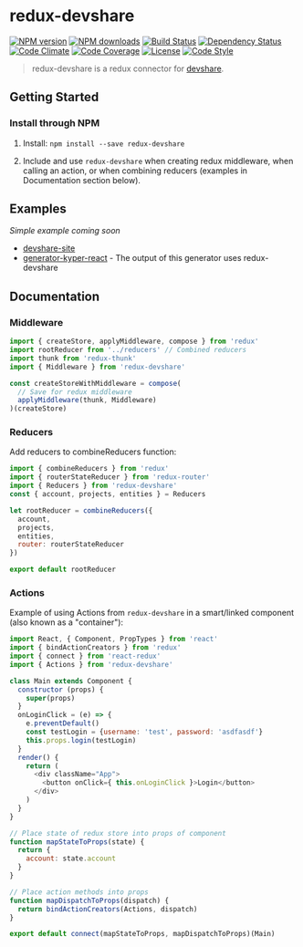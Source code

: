 # redux-devshare

[![NPM version][npm-image]][npm-url]
[![NPM downloads][npm-downloads-image]][npm-url]
[![Build Status][travis-image]][travis-url]
[![Dependency Status][daviddm-image]][daviddm-url]
[![Code Climate][climate-image]][climate-url]
[![Code Coverage][coverage-image]][coverage-url]
[![License][license-image]][license-url]
[![Code Style][code-style-image]][code-style-url]

>redux-devshare is a redux connector for [devshare](https://github.com/KyperTech/devshare).

## Getting Started

### Install through NPM

1. Install: `npm install --save redux-devshare`

2. Include and use `redux-devshare` when creating redux middleware, when calling an action, or when combining reducers (examples in Documentation section below).

## Examples

*Simple example coming soon*

* [devshare-site](https://github.com/KyperTech/devshare-site)
* [generator-kyper-react](https://github.com/KyperTech/generator-kyper-react) - The output of this generator uses redux-devshare

## Documentation

### Middleware

```javascript
import { createStore, applyMiddleware, compose } from 'redux'
import rootReducer from '../reducers' // Combined reducers
import thunk from 'redux-thunk'
import { Middleware } from 'redux-devshare'

const createStoreWithMiddleware = compose(
  // Save for redux middleware
  applyMiddleware(thunk, Middleware)
)(createStore)
```

### Reducers

Add reducers to combineReducers function:

```javascript
import { combineReducers } from 'redux'
import { routerStateReducer } from 'redux-router'
import { Reducers } from 'redux-devshare'
const { account, projects, entities } = Reducers

let rootReducer = combineReducers({
  account,
  projects,
  entities,
  router: routerStateReducer
})

export default rootReducer
```

### Actions

Example of using Actions from `redux-devshare` in a smart/linked component (also known as a "container"):

```javascript
import React, { Component, PropTypes } from 'react'
import { bindActionCreators } from 'redux'
import { connect } from 'react-redux'
import { Actions } from 'redux-devshare'

class Main extends Component {
  constructor (props) {
    super(props)
  }
  onLoginClick = (e) => {
    e.preventDefault()
    const testLogin = {username: 'test', password: 'asdfasdf'}
    this.props.login(testLogin)
  }
  render() {
    return (
      <div className="App">
        <button onClick={ this.onLoginClick }>Login</button>
      </div>
    )
  }
}

// Place state of redux store into props of component
function mapStateToProps(state) {
  return {
    account: state.account
  }
}

// Place action methods into props
function mapDispatchToProps(dispatch) {
  return bindActionCreators(Actions, dispatch)
}

export default connect(mapStateToProps, mapDispatchToProps)(Main)

```


[npm-image]: https://img.shields.io/npm/v/redux-devshare.svg?style=flat-square
[npm-url]: https://npmjs.org/package/redux-devshare
[npm-downloads-image]: https://img.shields.io/npm/dm/redux-devshare.svg?style=flat-square
[travis-image]: https://img.shields.io/travis/KyperTech/redux-devshare/master.svg?style=flat-square
[travis-url]: https://travis-ci.org/KyperTech/redux-devshare
[daviddm-image]: https://img.shields.io/david/KyperTech/redux-devshare.svg?style=flat-square
[daviddm-url]: https://david-dm.org/KyperTech/redux-devshare
[climate-image]: https://img.shields.io/codeclimate/github/KyperTech/redux-devshare.svg?style=flat-square
[climate-url]: https://codeclimate.com/github/KyperTech/redux-devshare
[coverage-image]: https://img.shields.io/codeclimate/coverage/github/KyperTech/redux-devshare.svg?style=flat-square
[coverage-url]: https://codeclimate.com/github/KyperTech/redux-devshare
[license-image]: https://img.shields.io/npm/l/redux-devshare.svg?style=flat-square
[license-url]: https://github.com/KyperTech/redux-devshare/blob/master/LICENSE
[code-style-image]: https://img.shields.io/badge/code%20style-standard-brightgreen.svg?style=flat-square
[code-style-url]: http://standardjs.com/
